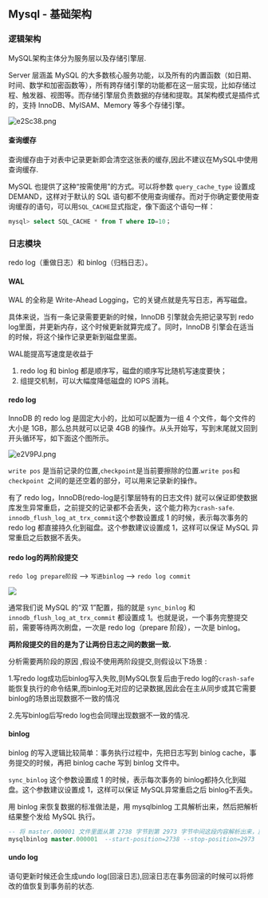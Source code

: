 ## Mysql - 基础架构

### 逻辑架构

MySQL架构主体分为服务层以及存储引擎层.

Server 层涵盖 MySQL 的大多数核心服务功能，以及所有的内置函数（如日期、时间、数学和加密函数等），所有跨存储引擎的功能都在这一层实现，比如存储过程、触发器、视图等。而存储引擎层负责数据的存储和提取。其架构模式是插件式的，支持 InnoDB、MyISAM、Memory 等多个存储引擎。

![e2Sc38.png](https://s2.ax1x.com/2019/08/05/e2Sc38.png)

#### 查询缓存

查询缓存由于对表中记录更新即会清空这张表的缓存,因此不建议在MySQL中使用查询缓存.

 MySQL 也提供了这种“按需使用”的方式。可以将参数 `query_cache_type` 设置成 DEMAND，这样对于默认的 SQL 语句都不使用查询缓存。而对于你确定要使用查询缓存的语句，可以用` SQL_CACHE `显式指定，像下面这个语句一样：

```sql
mysql> select SQL_CACHE * from T where ID=10；
```

### 日志模块

redo log（重做日志）和 binlog（归档日志）。

#### WAL

WAL 的全称是 Write-Ahead Logging，它的关键点就是先写日志，再写磁盘。

具体来说，当有一条记录需要更新的时候，InnoDB 引擎就会先把记录写到 redo log里面，并更新内存，这个时候更新就算完成了。同时，InnoDB 引擎会在适当的时候，将这个操作记录更新到磁盘里面。

WAL能提高写速度是收益于

1. redo log 和 binlog 都是顺序写，磁盘的顺序写比随机写速度要快；
2. 组提交机制，可以大幅度降低磁盘的 IOPS 消耗。

#### redo log

InnoDB 的 redo log 是固定大小的，比如可以配置为一组 4 个文件，每个文件的大小是 1GB，那么总共就可以记录 4GB 的操作。从头开始写，写到末尾就又回到开头循环写，如下面这个图所示。

![e2V9PJ.png](https://s2.ax1x.com/2019/08/05/e2V9PJ.png)

`write pos` 是当前记录的位置,`checkpoint`是当前要擦除的位置.`write pos`和 `checkpoint `之间的是还空着的部分，可以用来记录新的操作。

有了 redo log，InnoDB(redo-log是引擎层特有的日志文件) 就可以保证即使数据库发生异常重启，之前提交的记录都不会丢失，这个能力称为`crash-safe`.	`innodb_flush_log_at_trx_commit`这个参数设置成 1 的时候，表示每次事务的 redo log 都直接持久化到磁盘。这个参数建议设置成 1，这样可以保证 MySQL 异常重启之后数据不丢失。

#### redo log的两阶段提交

`redo log prepare阶段`  --> `写进binlog` --> `redo log commit`

![](http://ww1.sinaimg.cn/large/8bb38904ly1g5vfr4yg1aj20vq16adkz.jpg)

通常我们说 MySQL 的“双 1”配置，指的就是 `sync_binlog` 和 `innodb_flush_log_at_trx_commit` 都设置成 1。也就是说，一个事务完整提交前，需要等待两次刷盘，一次是 redo log（prepare 阶段），一次是 binlog。

**两阶段提交的目的是为了让两份日志之间的数据一致.**

分析需要两阶段的原因 ,假设不使用两阶段提交,则假设以下场景 : 

1.写redo log成功后binlog写入失败,则MySQL恢复后由于redo log的`crash-safe`能恢复执行的命令结果,而binlog无对应的记录数据,因此会在主从同步或其它需要binlog的场景出现数据不一致的情况

2.先写binlog后写redo log也会同理出现数据不一致的情况.

#### binlog

binlog 的写入逻辑比较简单：事务执行过程中，先把日志写到 binlog cache，事务提交的时候，再把 binlog cache 写到 binlog 文件中。

`sync_binlog` 这个参数设置成 1 的时候，表示每次事务的 binlog都持久化到磁盘。这个参数建议设置成 1，这样可以保证 MySQL异常重启之后 binlog不丢失。

用 binlog 来恢复数据的标准做法是，用 mysqlbinlog 工具解析出来，然后把解析结果整个发给 MySQL 执行。

```sql
-- 将 master.000001 文件里面从第 2738 字节到第 2973 字节中间这段内容解析出来，放到 MySQL 去执行
mysqlbinlog master.000001  --start-position=2738 --stop-position=2973 | mysql -h127.0.0.1 -P13000 -u$user -p$pwd;
```



#### undo log

语句更新时候还会生成undo log(回滚日志),回滚日志在事务回滚的时候可以将修改的值恢复到事务前的状态.

